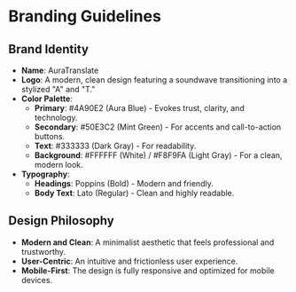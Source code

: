 # Branding Guidelines

## Brand Identity

-   **Name**: AuraTranslate
-   **Logo**: A modern, clean design featuring a soundwave transitioning into a stylized "A" and "T."
-   **Color Palette**:
    -   **Primary**: #4A90E2 (Aura Blue) - Evokes trust, clarity, and technology.
    -   **Secondary**: #50E3C2 (Mint Green) - For accents and call-to-action buttons.
    -   **Text**: #333333 (Dark Gray) - For readability.
    -   **Background**: #FFFFFF (White) / #F8F9FA (Light Gray) - For a clean, modern look.
-   **Typography**:
    -   **Headings**: Poppins (Bold) - Modern and friendly.
    -   **Body Text**: Lato (Regular) - Clean and highly readable.

## Design Philosophy

-   **Modern and Clean**: A minimalist aesthetic that feels professional and trustworthy.
-   **User-Centric**: An intuitive and frictionless user experience.
-   **Mobile-First**: The design is fully responsive and optimized for mobile devices.
